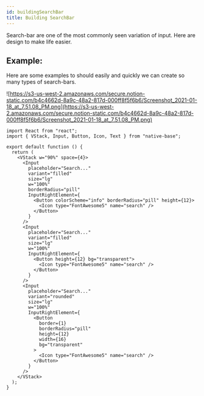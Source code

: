 ```yaml
---
id: buildingSearchBar
title: Building SearchBar
---
```


Search-bar are one of the most commonly seen variation of input. Here are design to make life easier.

## Example:

Here are some examples to should easily and quickly we can create so many types of search-bars.

![https://s3-us-west-2.amazonaws.com/secure.notion-static.com/b4c4662d-8a9c-48a2-817d-000ff8f5f6b6/Screenshot_2021-01-18_at_7.51.08_PM.png](https://s3-us-west-2.amazonaws.com/secure.notion-static.com/b4c4662d-8a9c-48a2-817d-000ff8f5f6b6/Screenshot_2021-01-18_at_7.51.08_PM.png)

```tsx
import React from "react";
import { VStack, Input, Button, Icon, Text } from "native-base";

export default function () {
  return (
    <VStack w="90%" space={4}>
      <Input
        placeholder="Search..."
        variant="filled"
        size="lg"
        w="100%"
        borderRadius="pill"
        InputRightElement={
          <Button colorScheme="info" borderRadius="pill" height={12}>
            <Icon type="FontAwesome5" name="search" />
          </Button>
        }
      />
      <Input
        placeholder="Search..."
        variant="filled"
        size="lg"
        w="100%"
        InputRightElement={
          <Button height={12} bg="transparent">
            <Icon type="FontAwesome5" name="search" />
          </Button>
        }
      />
      <Input
        placeholder="Search..."
        variant="rounded"
        size="lg"
        w="100%"
        InputRightElement={
          <Button
            border={1}
            borderRadius="pill"
            height={12}
            width={16}
            bg="transparent"
          >
            <Icon type="FontAwesome5" name="search" />
          </Button>
        }
      />
    </VStack>
  );
}
```
